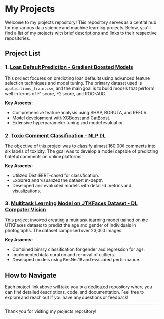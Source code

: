 # My Projects

Welcome to my projects repository! This repository serves as a central hub for my various data science and machine learning projects. Below, you'll find a list of my projects with brief descriptions and links to their respective repositories.

## Project List

### 1. [Loan Default Prediction - Gradient Boosted Models](https://github.com/electroqwerty/projects-loan_defaults_prediction)

This project focuses on predicting loan defaults using advanced feature selection techniques and model tuning. The primary dataset used is `applications_train.csv`, and the main goal is to build models that perform well in terms of F1 score, F2 score, and ROC-AUC.

**Key Aspects:**
- Comprehensive feature analysis using SHAP, BORUTA, and RFECV.
- Model development with XGBoost and CatBoost.
- Extensive hyperparameter tuning and model evaluation.

### 2. [Toxic Comment Classification - NLP DL](https://github.com/electroqwerty/projects-NLP_toxic_comments)

The objective of this project was to classify almost 160,000 comments into six labels of toxicity. The goal was to develop a model capable of predicting hateful comments on online platforms.

**Key Aspects:**
- Utilized DistilBERT-cased for classification.
- Explored and visualized the dataset in-depth.
- Developed and evaluated models with detailed metrics and visualizations.

### 3. [Multitask Learning Model on UTKFaces Dataset - DL Computer Vision](https://github.com/electroqwerty/projects-dl_age_gender_prediction)

This project involved creating a multitask learning model trained on the UTKFaces dataset to predict the age and gender of individuals in photographs. The dataset comprised over 23,000 images.

**Key Aspects:**
- Combined binary classification for gender and regression for age.
- Implemented data curation and removal of outliers.
- Developed models using ResNet18 and evaluated performance.

## How to Navigate

Each project link above will take you to a dedicated repository where you can find detailed descriptions, code, and documentation. Feel free to explore and reach out if you have any questions or feedback!

---

Thank you for visiting my projects repository!
